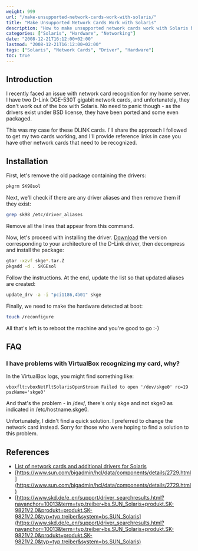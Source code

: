 ```yaml
---
weight: 999
url: "/make-unsupported-network-cards-work-with-solaris/"
title: "Make Unsupported Network Cards Work with Solaris"
description: "How to make unsupported network cards work with Solaris by installing additional drivers"
categories: ["Solaris", "Hardware", "Networking"]
date: "2008-12-21T16:12:00+02:00"
lastmod: "2008-12-21T16:12:00+02:00"
tags: ["Solaris", "Network Cards", "Driver", "Hardware"]
toc: true
---
```


## Introduction

I recently faced an issue with network card recognition for my home server. I have two D-Link DGE-530T gigabit network cards, and unfortunately, they don't work out of the box with Solaris. No need to panic though - as the drivers exist under BSD license, they have been ported and some even packaged.

This was my case for these DLINK cards. I'll share the approach I followed to get my two cards working, and I'll provide reference links in case you have other network cards that need to be recognized.

## Installation

First, let's remove the old package containing the drivers:

```bash
pkgrm SK98sol
```

Next, we'll check if there are any driver aliases and then remove them if they exist:

```bash
grep sk98 /etc/driver_aliases
```

Remove all the lines that appear from this command.

Now, let's proceed with installing the driver. [Download](https://www.skd.de/e_en/support/driver_searchresults.html?navanchor=10013&term=typ.treiber+bs.SUN_Solaris+produkt.SK-9821V2.0&produkt=produkt.SK-9821V2.0&typ=typ.treiber&system=bs.SUN_Solaris) the version corresponding to your architecture of the D-Link driver, then decompress and install the package:

```bash
gtar -xzvf skge*.tar.Z
pkgadd -d . SKGEsol
```

Follow the instructions. At the end, update the list so that updated aliases are created:

```bash
update_drv -a -i "pci1186,4b01" skge
```

Finally, we need to make the hardware detected at boot:

```bash
touch /reconfigure
```

All that's left is to reboot the machine and you're good to go :-)

## FAQ

### I have problems with VirtualBox recognizing my card, why?

In the VirtualBox logs, you might find something like:

```
vboxflt:vboxNetFltSolarisOpenStream Failed to open '/dev/skge0' rc=19 pszName='skge0'
```

And that's the problem - in /dev/, there's only skge and not skge0 as indicated in /etc/hostname.skge0.

Unfortunately, I didn't find a quick solution. I preferred to change the network card instead. Sorry for those who were hoping to find a solution to this problem.

## References

- [List of network cards and additional drivers for Solaris](https://homepage2.nifty.com/mrym3/taiyodo/eng/)
- [https://www.sun.com/bigadmin/hcl/data/components/details/2729.html](https://www.sun.com/bigadmin/hcl/data/components/details/2729.html)
- [https://www.skd.de/e_en/support/driver_searchresults.html?navanchor=10013&term=typ.treiber+bs.SUN_Solaris+produkt.SK-9821V2.0&produkt=produkt.SK-9821V2.0&typ=typ.treiber&system=bs.SUN_Solaris](https://www.skd.de/e_en/support/driver_searchresults.html?navanchor=10013&term=typ.treiber+bs.SUN_Solaris+produkt.SK-9821V2.0&produkt=produkt.SK-9821V2.0&typ=typ.treiber&system=bs.SUN_Solaris)
